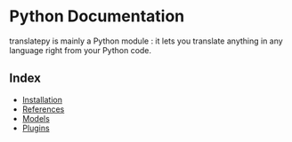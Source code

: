# Python Documentation

translatepy is mainly a Python module : it lets you translate anything in any language right from your Python code.

## Index

- [Installation](./Installation.md)
- [References](./References.md)
- [Models](./Models.md)
- [Plugins](./Plugins.md)

